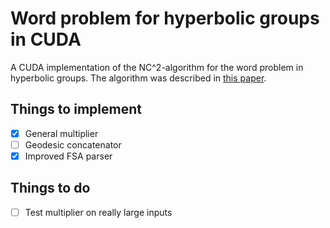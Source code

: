# Word problem for hyperbolic groups in CUDA
A CUDA implementation of the NC^2-algorithm for the word problem in hyperbolic groups.
The algorithm was described in [this paper](https://doi.org/10.1145/129712.129723).

## Things to implement
- [x] General multiplier
- [ ] Geodesic concatenator
- [x] Improved FSA parser

## Things to do
- [ ] Test multiplier on really large inputs

